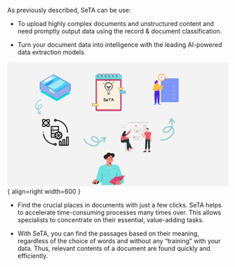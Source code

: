 As previously described, SeTA can be use:

- To upload highly complex documents and unstructured content and need promptly output data using the record & document classification. 

- Turn your document data into intelligence with the leading AI-powered data extraction models. 

![Image title](../img/why-use-it.png){ align=right width=600 }

- Find the crucial places in documents with just a few clicks. SeTA helps to accelerate time-consuming processes many times over. This allows specialists to concentrate on their essential, value-adding tasks.

- With SeTA, you can find the passages based on their meaning, regardless of the choice of words and without any “training” with your data. Thus, relevant contents of a document are found quickly and efficiently.